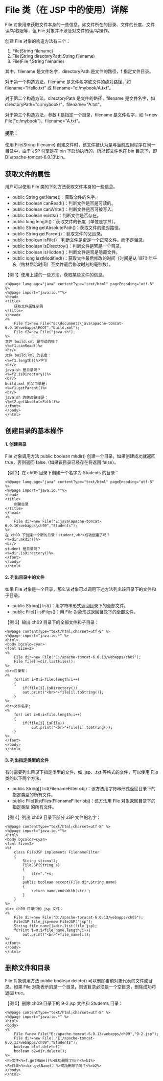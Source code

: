 # File 类（在 JSP 中的使用）详解

File 对象用来获取文件本身的一些信息，如文件所在的目录、文件的长度、文件读/写权限等，但 File 对象并不涉及对文件的读/写操作。

创建 File 对象的构造方法有三个：

1.  File(String filename)
2.  File(String directoryPath,String filename)
3.  File(File f,String filename)

其中，filename 是文件名字，directoryPath 是文件的路径，f 指定文件目录。

对于第一个构造方法，filename 是文件名字或文件的绝对路径，如 filename="Hello.txt" 或 filename="c:/mybook/A.txt"。

对于第二个构造方法，directoryPath 是文件的路径，filename 是文件名字，如 directoryPath="c:/mybook/"，filename="A.txt"。

对于第三个构造方法，参数 f 是指定一个目录，filename 是文件名字，如 f=new File("c:/mybook")，filename="A.txt"。

#### 提示：

使用 File(String filename) 创建文件时，该文件被认为是与当前应用程序在同一目录中，由于 JSP 引擎是在 bin 下启动执行的，所以该文件也在 bin 目录下，即 D:\apache-tomcat-6.0.13\bin。

## 获取文件的属性

用户可以使用 File 类的下列方法获取文件本身的一些信息。

*   public String getName()：获取文件的名字。
*   public boolean canRead()：判断文件是否是可读的。
*   public boolean canWrite()：判断文件是否可被写入。
*   public boolean exists()：判断文件是否存在。
*   public long length()：获取文件的长度（单位是字节）。
*   public String getAbsolutePath()：获取文件的绝对路径。
*   public String getParent()：获取文件的父目录。
*   public boolean isFile()：判断文件是否是一个正常文件，而不是目录。
*   public boolean isDirectroy()：判断文件是否是一个目录。
*   public boolean isHidden()：判断文件是否是隐藏文件。
*   public long lastModified()：获取文件最后修改的时间（时间是从 1970 年午夜（格林尼治时间）至文件最后修改时刻的毫秒数）。

【例 1】使用上述的一些方法，获取某些文件的信息。

```
<%@page language="java" contentType="text/html" pageEncoding="utf-8" %>
<%@page import="java.io.*"%>
<head>
<title>
    获取文件属性示例
</title>
</head>
<%
    File f1=new File("E:\documents\java\apache-tomcat-6.0.16\webapps\ROOT","build.xml");
    File f2=new File("java.sh");
%>
文件 build.xml 是可读的吗？
<%=f1.canRead()%>
<br/> 
文件 build.xml 的长度：
<%=f1.length()%>字节
<br/>
java.sh 是目录吗？
<%=f2.isDirectory()%>
<br/>
build.xml 的父目录是:
<%=f1.getParent()%>
<br/>
java.sh 的绝对路径是：
<%=f2.getAbsolutePath()%>
</font>
</body>
</html>
```

## 创建目录的基本操作

#### 1\. 创建目录

File 对象调用方法 public boolean mkdir() 创建一个目录，如果创建成功就返回 true，否则返回 false（如果该目录已经存在将返回 false）。

【例 2】在 ch09 目录下创建一个名字为 Students 的目录：

```
<%@page language="java" contentType="text/html" pageEncoding="utf-8" %>
<%@page import="java.io.*"%>
<head>
<title>
    创建目录
</title>
</head>
<%
    File dir=new File("E:java\apache-tomcat-6.0.16\webapps\ch09","Students");
%>
在 ch09 下创建一个新的目录：student,<br>成功创建了吗？
<%=dir.mkdir()%>
<br/>   
student 是目录吗？
<%=dir.isDirectory()%>
</font>
</body>
</html>
```

#### 2\. 列出目录中的文件

如果 File 对象是一个目录，那么该对象可以调用下述方法列出该目录下的文件和子目录。

*   public String[] list()：用字符串形式返回目录下的全部文件。
*   public File[] listFiles()：用 File 对象形式返回目录下的全部文件。

【例 3】输出 ch09 目录下的全部文件和子目录：

```
<%@page contentType="text/html;charset=utf-8" %>
<%@page import="java.io.*" %>
<html>
<body bgcolo=cyan>
<font Size=2>
<%
    File dir=new File("E:/apache-tomcat-6.0.13/webapps/ch09");
    File file[]=dir.listFiles();
%>
<br>目录有：
<%
    for(int i=0;i<file.length;i++)
    {
        if(file[i].isDirectory())
        out.print("<br>"+file[il.toString()];
    }
%>
<br>文件名字:
<%
    for( int i=0;i<file.length;i++)
    {
        if(file[i].isFile))
            out.print("<br>"+file[i].toString());
    }
%>
</font>
</body>
</html>
```

#### 3\. 列出指定类型的文件

有时需要列出目录下指定类型的文件，如 .jsp、.txt 等格式的文件，可以使用 File 类的以下两个方法。

*   public String[] list(FilenameFilter obj)：该方法用字符串形式返回目录下的指定类型的所有文件。
*   public File[]listFiles(FilenameFilter obj)：该方法用 File 对象返回目录下的指定类型 的所有文件。

【例 4】列出 ch09 目录下部分 JSP 文件的名字：

```
<%@page contentType="text/html;charset=utf-8" %>
<%@page import="java.io.*"%>
<html>
<body bgcolor=cyan>
<font Size=2>
<%!
    class FileJSP implements FilenameFilter
    {
        String str=null;
        FileJSP(String s)
        {
            str="."+s;
        }
        public boolean accept(File dir,String name)
        {
            return name.endsWith(str) ;
        }
    }
%>
<br> ch09 目录中的 jsp 文件：
<%
    File dir=new File("D:/apache-toracat-6.0.13/webapps/ch05");
    FileJSP file_jsp=new FileJSP("jsp");
    String file_name[]=dir.list(file_jsp);
    for(int i=0;i<file_name.length;i++)
        out.print("<br>"+file_name[i]);
%>
</font>
</body>
</html>
```

## 删除文件和目录

File 对象调用方法 public boolean delete() 可以删除当前对象代表的文件或目录。如果 File 对象表示的是一个目录，则该目录必须是一个空目录，删除成功将返回 true。

【例 5】删除 ch09 目录下的 9-2.jsp 文件和 Students 目录：

```
<%@page contentType="text/html;charset=utf-8" %>
<%@page import="java.io.*" %>
<html>
<body>
<%
    File f=new File("E:/apache-tomcat-6.0.13/webapps/ch09","9-2.jsp");
    File dir=new File( "E:/apache-tomcat-6.0.13/webapps/ch09","Students");
    boolean bl=f.delete();
    boolean b2=dir.delete();
%>
<P>文件<%=f.getName()%>成功删除了吗？<%=b1%>
<P>目录<%=dir.getName() %>成功删除了吗？<%=b2%>
</body>
</html>
```